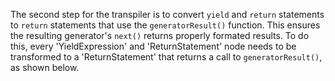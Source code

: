 <br><br>

The second step for the transpiler is to convert `yield` and `return` statements
to `return` statements that use the `generatorResult()` function. This ensures
the resulting generator's `next()` returns properly formated results. To do
this, every 'YieldExpression' and 'ReturnStatement' node needs to be
transformed to a 'ReturnStatement' that returns a call to `generatorResult()`,
as shown below.
